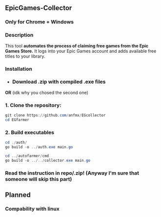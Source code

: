 ## EpicGames-Collector

### Only for Chrome + Windows

### Description

This tool **automates the process of claiming free games from the Epic Games Store.** It logs into your Epic Games account and adds available free titles to your library.

### Installation

- ### Download .zip with compiled .exe files

**OR** (idk why you chosed the second one)

### 1. Clone the repository:

```PowerShell
git clone https://github.com/anfmx/EGcollector
cd EGfarmer
```

### 2. Build executables

```PowerShell
cd ./auth/
go build -o ../auth.exe main.go

cd ../autofarmer/cmd
go build -o ../../collector.exe main.go
```

### Read the instruction in repo/.zip! (Anyway I'm sure that someone will skip this part)

## Planned

### Compability with linux
